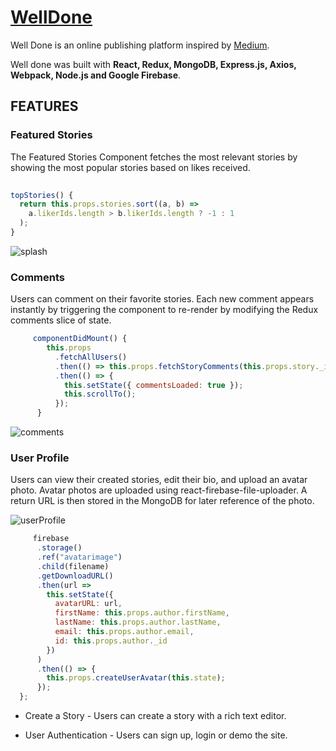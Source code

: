 # [WellDone](https://very-well-done-app.herokuapp.com/)
Well Done is an online publishing platform inspired by [Medium](https://medium.com/).

Well done was built with **React, Redux, MongoDB, Express.js, Axios, Webpack, Node.js and Google Firebase**.
  
## FEATURES

### Featured Stories
The Featured Stories Component fetches the most relevant stories by showing the most popular stories based on likes received.

```javascript 
      
topStories() {
  return this.props.stories.sort((a, b) =>
    a.likerIds.length > b.likerIds.length ? -1 : 1
  );
}
```

![splash](https://www.awesomescreenshot.com/upload//1054043/d9196127-a12b-43e8-4b1f-49cb002b3d2d.png)



### Comments
Users can comment on their favorite stories. Each new comment appears instantly by triggering the component to re-render by modifying the Redux comments slice of state.

```javascript 
     componentDidMount() {
        this.props
          .fetchAllUsers()
          .then(() => this.props.fetchStoryComments(this.props.story._id))
          .then(() => {
            this.setState({ commentsLoaded: true });
            this.scrollTo();
          });
      }
```
      
![comments](https://www.awesomescreenshot.com/upload//1054043/328bc2e4-65ba-43aa-49f8-e969df10d376.png)


### User Profile
Users can view their created stories, edit their bio, and upload an avatar photo.
Avatar photos are uploaded using react-firebase-file-uploader. A return URL is then stored in the MongoDB for later
reference of the photo.


![userProfile](https://www.awesomescreenshot.com/upload//1054043/34ed02de-d51c-4f99-5955-6f13a8b2b46d.png)

```javascript 
     firebase
      .storage()
      .ref("avatarimage")
      .child(filename)
      .getDownloadURL()
      .then(url =>
        this.setState({
          avatarURL: url,
          firstName: this.props.author.firstName,
          lastName: this.props.author.lastName,
          email: this.props.author.email,
          id: this.props.author._id
        })
      )
      .then(() => {
        this.props.createUserAvatar(this.state);
      });
  };
```


* Create a Story - Users can create a story with a rich text editor.

* User Authentication - Users can sign up, login or demo the site.
